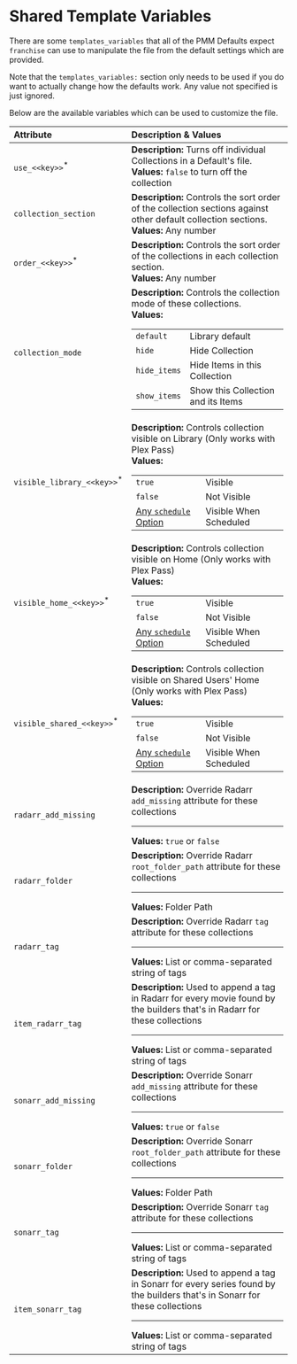 # Shared Template Variables

There are some `templates_variables` that all of the PMM Defaults expect `franchise` can use to manipulate the file from the default settings which are provided. 

Note that the `templates_variables:` section only needs to be used if you do want to actually change how the defaults work. Any value not specified is just ignored.

Below are the available variables which can be used to customize the file.

| Attribute                             | Description & Values                                                                                                                                                                                                                                                                                                                                                                                                                                                                                                                                                   |
|:--------------------------------------|:-----------------------------------------------------------------------------------------------------------------------------------------------------------------------------------------------------------------------------------------------------------------------------------------------------------------------------------------------------------------------------------------------------------------------------------------------------------------------------------------------------------------------------------------------------------------------|
| `use_<<key>>`<sup>*</sup>             | **Description:** Turns off individual Collections in a Default's file.<br>**Values:** `false` to turn off the collection                                                                                                                                                                                                                               |
| `collection_section`                  | **Description:** Controls the sort order of the collection sections against other default collection sections.<br>**Values:** Any number                                                                           |
| `order_<<key>>`<sup>*</sup>           | **Description:** Controls the sort order of the collections in each collection section.<br>**Values:** Any number                                                                           |
| `collection_mode`                     | **Description:** Controls the collection mode of these collections.<br>**Values:**<table class="clearTable"><tr><td>`default`</td><td>Library default</td></tr><tr><td>`hide`</td><td>Hide Collection</td></tr><tr><td>`hide_items`</td><td>Hide Items in this Collection</td></tr><tr><td>`show_items`</td><td>Show this Collection and its Items</td></tr></table>                                                                                                                                                                                           |
| `visible_library_<<key>>`<sup>*</sup> | **Description:** Controls collection visible on Library (Only works with Plex Pass)<br>**Values:**<table class="clearTable"><tr><td>`true`</td><td>Visible</td></tr><tr><td>`false`</td><td>Not Visible</td></tr><tr><td>[Any `schedule` Option](../metadata/details/schedule)</td><td>Visible When Scheduled</td></tr></table>                                                                                                                                                                                                                                                             |
| `visible_home_<<key>>`<sup>*</sup>    | **Description:** Controls collection visible on Home (Only works with Plex Pass)<br>**Values:**<table class="clearTable"><tr><td>`true`</td><td>Visible</td></tr><tr><td>`false`</td><td>Not Visible</td></tr><tr><td>[Any `schedule` Option](../metadata/details/schedule)</td><td>Visible When Scheduled</td></tr></table>                                                                                                                                                                                                                                                                |
| `visible_shared_<<key>>`<sup>*</sup>  | **Description:** Controls collection visible on Shared Users' Home (Only works with Plex Pass)<br>**Values:**<table class="clearTable"><tr><td>`true`</td><td>Visible</td></tr><tr><td>`false`</td><td>Not Visible</td></tr><tr><td>[Any `schedule` Option](../metadata/details/schedule)</td><td>Visible When Scheduled</td></tr></table>                                                                                                                                                                                                                                                  |
| `radarr_add_missing`                  | **Description:** Override Radarr `add_missing` attribute for these collections<hr>**Values:** `true` or `false`                                                                                       |
| `radarr_folder`                       | **Description:** Override Radarr `root_folder_path` attribute for these collections<hr>**Values:** Folder Path                                                                                        |
| `radarr_tag`                          | **Description:** Override Radarr `tag` attribute for these collections<hr>**Values:** List or comma-separated string of tags                                                                          |
| `item_radarr_tag`                     | **Description:** Used to append a tag in Radarr for every movie found by the builders that's in Radarr for these collections<hr>**Values:** List or comma-separated string of tags                    |
| `sonarr_add_missing`                  | **Description:** Override Sonarr `add_missing` attribute for these collections<hr>**Values:** `true` or `false`                                                                                        |
| `sonarr_folder`                       | **Description:** Override Sonarr `root_folder_path` attribute for these collections<hr>**Values:** Folder Path                                                                                         |
| `sonarr_tag`                          | **Description:** Override Sonarr `tag` attribute for these collections<hr>**Values:** List or comma-separated string of tags                                                                           |
| `item_sonarr_tag`                     | **Description:** Used to append a tag in Sonarr for every series found by the builders that's in Sonarr for these collections<hr>**Values:** List or comma-separated string of tags                    |
